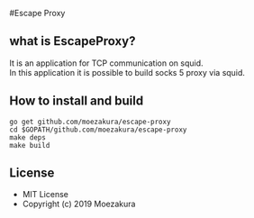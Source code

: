 #Escape Proxy

## what is EscapeProxy?
It is an application for TCP communication on squid.  
In this application it is possible to build socks 5 proxy via squid.

## How to install and build
```
go get github.com/moezakura/escape-proxy 
cd $GOPATH/github.com/moezakura/escape-proxy
make deps
make build
```

## License 
- MIT License
- Copyright (c) 2019 Moezakura